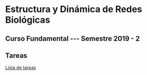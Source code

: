 # Estructura y Dinámica de Redes Biológicas 

## Curso Fundamental --- Semestre 2019 - 2 

## Tareas

[Lista de tareas](../TAREAS/Tareas.md)